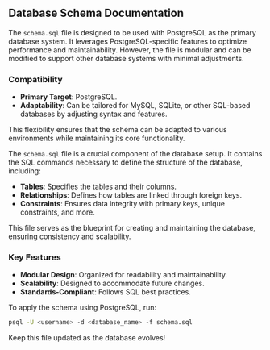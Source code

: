 ## Database Schema Documentation
The `schema.sql` file is designed to be used with PostgreSQL as the primary database system. It leverages PostgreSQL-specific features to optimize performance and maintainability. However, the file is modular and can be modified to support other database systems with minimal adjustments.

### Compatibility
- **Primary Target**: PostgreSQL.
- **Adaptability**: Can be tailored for MySQL, SQLite, or other SQL-based databases by adjusting syntax and features.

This flexibility ensures that the schema can be adapted to various environments while maintaining its core functionality.

The `schema.sql` file is a crucial component of the database setup. It contains the SQL commands necessary to define the structure of the database, including:

- **Tables**: Specifies the tables and their columns.
- **Relationships**: Defines how tables are linked through foreign keys.
- **Constraints**: Ensures data integrity with primary keys, unique constraints, and more.

This file serves as the blueprint for creating and maintaining the database, ensuring consistency and scalability.

### Key Features
- **Modular Design**: Organized for readability and maintainability.
- **Scalability**: Designed to accommodate future changes.
- **Standards-Compliant**: Follows SQL best practices.

To apply the schema using PostgreSQL, run:
```bash
psql -U <username> -d <database_name> -f schema.sql
```

Keep this file updated as the database evolves!